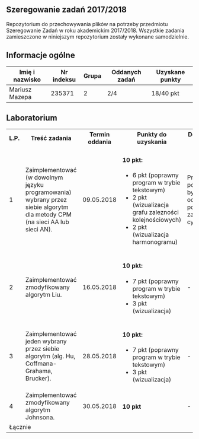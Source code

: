 
## Szeregowanie zadań 2017/2018

Repozytorium do przechowywania plików na potrzeby przedmiotu Szeregowanie Zadań w roku akademickim 2017/2018. Wszystkie zadania zamieszczone w niniejszym repozytorium zostały wykonane samodzielnie.

## Informacje ogólne

| Imię i nazwisko | Nr indeksu | Grupa | Oddanych zadań | Uzyskane punkty |
|-----------------|------------|-------|----------------|-----------------|
| Mariusz Mazepa  | 235371     | 2     | 2/4            | 18/40 pkt       |

## Laboratorium

<table>
	<tr>
      <th>L.P.</th>
      <th>Treść zadania</th>
      <th>Termin oddania</th>
      <th>Punkty do uzyskania</th>
      <th>Dodatkowe uwagi</th>
      <th>Uzyskane punkty</th>
	</tr>
    <tr>
      <td>1</td>
      <td>
        Zaimplementować (w dowolnym języku programowania) wybrany
        przez siebie algorytm dla metody CPM (na sieci AA lub sieci AN).
      </td>
      <td>09.05.2018</td>
      <td>
        <h4>10 pkt:</h4>
		    <ul>
          <li>6 pkt (poprawny program w trybie tekstowym)</li>
          <li>2 pkt (wizualizacja grafu zalezności kolejnościowych)</li>
          <li>2 pkt (wizualizacja harmonogramu)</li>
        </ul>
      </td>
      <td>Program powinien być odporny na podawanie zależności cyklicznych.</td>
      <td>8/10 pkt</td>
    </tr>
    <tr>
      <td>2</td>
      <td>
        Zaimplementować zmodyfikowany algorytm Liu.
      </td>
      <td>16.05.2018</td>
      <td>
        <h4>10 pkt:</h4>
        <ul>
          <li>7 pkt (poprawny program w trybie tekstowym)</li>
          <li>3 pkt (wizualizacja)</li>
        </ul>
      </td>
      <td>-</td>
      <td>10/10 pkt</td>
    </tr>
    <tr>
      <td>3</td>
      <td>
        Zaimplementować jeden wybrany przez siebie algorytm (alg. Hu, Coffmana-Grahama, Brucker).
      </td>
      <td>28.05.2018</td>
      <td>
        <h4>10 pkt:</h4>
        <ul>
          <li>7 pkt (poprawny program w trybie tekstowym)</li>
          <li>3 pkt (wizualizacja)</li>
        </ul>
      </td>
      <td>-</td>
      <td></td>
    </tr>
    <tr>
      <td>4</td>
      <td>
        Zaimplementować zmodyfikowany algorytm Johnsona.
      </td>
      <td>30.05.2018</td>
      <td>
        <h4>10 pkt</h4>
      </td>
      <td>-</td>
      <td></td>
    </tr>
    <tr>
      <td colspan="5">Łącznie</td>
      <td>18/40 pkt</td>
    </tr>
</table>

